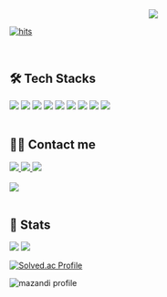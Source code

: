 <div align="center">
  <img src="https://capsule-render.vercel.app/api?type=waving&color=3d9de6&height=180&text=Noeul's%20GitHub&animation=fadeIn&fontColor=ffffff&fontSize=60" />
</div>

[![hits](https://myhits.vercel.app/api/hit/https%3A%2F%2Fgithub.com%2Fgeniusjun?color=blue&label=hits&size=small)](https://myhits.vercel.app)

<br/>

## 🛠️ Tech Stacks
<div align="left"> 
  <img src="https://img.shields.io/badge/Spring Boot-6DB33F?style=plastic&logo=Spring Boot&logoColor=white"/>
  <img src="https://img.shields.io/badge/Notion-000000?style=plastic&logo=Notion&logoColor=white"/>
  <img src="https://img.shields.io/badge/MySQL-4479A1?style=plastic&logo=MySQL&logoColor=white"/>
  <img src="https://img.shields.io/badge/Java-007396?style=plastic&logo=Java&logoColor=white"/>
  <img src="https://img.shields.io/badge/Github-181717?style=plastic&logo=Github&logoColor=white"/>
  <img src="https://img.shields.io/badge/Git-F05032?style=plastic&logo=Git&logoColor=white"/>
  <img src="https://img.shields.io/badge/C-A8B9CC?style=plastic&logo=C&logoColor=white"/>
  <img src="https://img.shields.io/badge/C++-00599C?style=plastic&logo=C%2B%2B&logoColor=white"/>
  <img src="https://img.shields.io/badge/Spring-6DB33F?style=plastic&logo=Spring&logoColor=white"/>
</div>

<br/>

## 🧑‍💻 Contact me
<div align="left"> 
  <a href="https://geniusjun4663.tistory.com/">
    <img src="https://img.shields.io/badge/Tistory-000000?style=plastic&logo=Tistory&logoColor=white"/>
  </a>
  <a href="https://www.notion.so/196f3b5f600880bb8715f312a0b28261">
    <img src="https://img.shields.io/badge/Notion-000000?style=plastic&logo=Notion&logoColor=white"/>
  </a>
  <a href="mailto:geniusjun4663@gmail.com">
    <img src="https://img.shields.io/badge/Gmail-EA4335?style=plastic&logo=Gmail&logoColor=white"/>
  </a>
</div>

<br/>

<div align="left">
  <a href="https://hits.seeyoufarm.com">
    <img src="https://hits.seeyoufarm.com/api/count/incr/badge.svg?url=https%3A%2F%2Fgithub.com%2FNoeul%2F&count_bg=%23000000&title_bg=%23000000&icon=github.svg&icon_color=%23FFFFFF&title=GitHub&edge_flat=false"/>
  </a>
</div>

<br/>

## 🏅 Stats
<div align="left">
  <img src="https://github-readme-stats.vercel.app/api?username=Noeul&bg_color=180,ffffff,00000000&title_color=000000&text_color=000000" />
  <img src="https://github-readme-stats.vercel.app/api/top-langs/?username=Noeul&layout=compact&bg_color=180,ffffff,00000000&title_color=000000&text_color=000000" />

  
  [![Solved.ac Profile](https://mazassumnida.wtf/api/v2/generate_badge?boj=geniusjun4663)](https://solved.ac/profile/geniusjun4663)

![mazandi profile](https://mazandi.herokuapp.com/api?handle=geniusjun4663&theme=warm)

</div>



